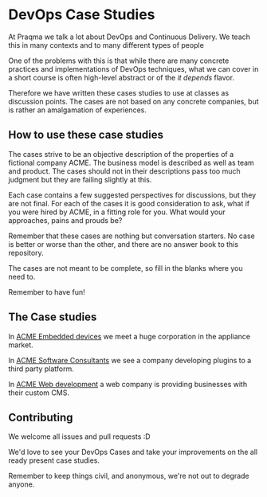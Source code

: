 # DevOps Case Studies

At Praqma we talk a lot about DevOps and Continuous Delivery. We teach this in many contexts and to many different types of people

One of the problems with this is that while there are many concrete practices and implementations of DevOps techniques, what we can cover
in a short course is often high-level abstract or of the _it depends_ flavor.

Therefore we have written these cases studies to use at classes as discussion points.
The cases are not based on any concrete companies, but is rather an amalgamation of experiences.

## How to use these case studies

The cases strive to be an objective description of the properties of a fictional company ACME.
The business model is described as well as team and product.
The cases should not in their descriptions pass too much judgment but they are failing slightly at this.

Each case contains a few suggested perspectives for discussions, but they are not final. For each of the cases it is good
consideration to ask, what if you were hired by ACME, in a fitting role for you. What would your approaches, pains and prouds be?

Remember that these cases are nothing but conversation starters. No case is better or worse than the other, and there are no answer book to this repository.

The cases are not meant to be complete, so fill in the blanks where you need to.

Remember to have fun!

## The Case studies

In [ACME Embedded devices](ACME-embedded-devices.md) we meet a huge corporation in the appliance market.

In [ACME Software Consultants](ACME-software-consultants.md) we see a company developing plugins to a third party platform.

In [ACME Web development](ACME-web-development.md) a web company is providing businesses with their custom CMS.

## Contributing

We welcome all issues and pull requests :D

We'd love to see your DevOps Cases and take your improvements on the all ready present case studies.

Remember to keep things civil, and anonymous, we're not out to degrade anyone.